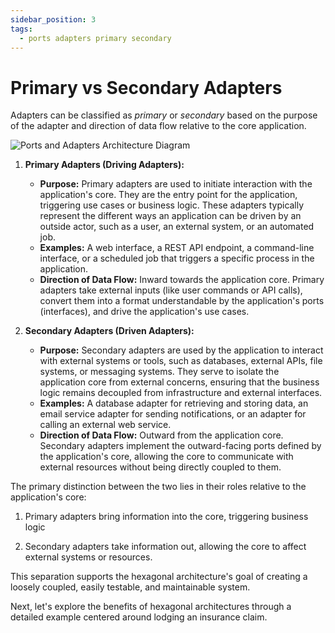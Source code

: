 ```yaml
---
sidebar_position: 3
tags:
  - ports adapters primary secondary
---
```


# Primary vs Secondary Adapters

Adapters can be classified as _primary_ or _secondary_ based on the purpose of the adapter and direction of data flow relative to the core application.

![Ports and Adapters Architecture Diagram](/img/ports-and-adapters-architecture.svg)

1. **Primary Adapters (Driving Adapters):**

   - **Purpose:** Primary adapters are used to initiate interaction with the application's core. They are the entry point for the application, triggering use cases or business logic. These adapters typically represent the different ways an application can be driven by an outside actor, such as a user, an external system, or an automated job.
   - **Examples:** A web interface, a REST API endpoint, a command-line interface, or a scheduled job that triggers a specific process in the application.
   - **Direction of Data Flow:** Inward towards the application core. Primary adapters take external inputs (like user commands or API calls), convert them into a format understandable by the application's ports (interfaces), and drive the application's use cases.

2. **Secondary Adapters (Driven Adapters):**
   - **Purpose:** Secondary adapters are used by the application to interact with external systems or tools, such as databases, external APIs, file systems, or messaging systems. They serve to isolate the application core from external concerns, ensuring that the business logic remains decoupled from infrastructure and external interfaces.
   - **Examples:** A database adapter for retrieving and storing data, an email service adapter for sending notifications, or an adapter for calling an external web service.
   - **Direction of Data Flow:** Outward from the application core. Secondary adapters implement the outward-facing ports defined by the application's core, allowing the core to communicate with external resources without being directly coupled to them.

The primary distinction between the two lies in their roles relative to the application's core:

1. Primary adapters bring information into the core, triggering business logic

2. Secondary adapters take information out, allowing the core to affect external systems or resources.

This separation supports the hexagonal architecture's goal of creating a loosely coupled, easily testable, and maintainable system.

Next, let's explore the benefits of hexagonal architectures through a detailed example centered around lodging an insurance claim.
